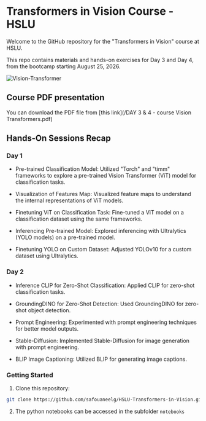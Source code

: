 # Transformers in Vision Course - HSLU

Welcome to the GitHub repository for the "Transformers in Vision" course at HSLU.

This repo contains materials and hands-on exercises for Day 3 and Day 4, from the bootcamp starting August 25, 2026.

![Vision-Transformer](https://github.com/safouaneelg/HSLU-Transformers-in-Vision/blob/main/vit-arch-recap.gif?raw=true)

## Course PDF presentation

You can download the PDF file from [this link](/DAY 3 & 4 - course Vision Transformers.pdf)

## Hands-On Sessions Recap

### Day 1

- Pre-trained Classification Model: Utilized "Torch" and "timm" frameworks to explore a pre-trained Vision Transformer (ViT) model for classification tasks.

- Visualization of Features Map: Visualized feature maps to understand the internal representations of ViT models.

- Finetuning ViT on Classification Task: Fine-tuned a ViT model on a classification dataset using the same frameworks.

- Inferencing Pre-trained Model: Explored inferencing with Ultralytics (YOLO models) on a pre-trained model.

- Finetuning YOLO on Custom Dataset: Adjusted YOLOv10 for a custom dataset using Ultralytics.

### Day 2

- Inference CLIP for Zero-Shot Classification: Applied CLIP for zero-shot classification tasks.

- GroundingDINO for Zero-Shot Detection: Used GroundingDINO for zero-shot object detection.

- Prompt Engineering: Experimented with prompt engineering techniques for better model outputs.

- Stable-Diffusion: Implemented Stable-Diffusion for image generation with prompt engineering.

- BLIP Image Captioning: Utilized BLIP for generating image captions.

### Getting Started

1. Clone this repository:

```bash
git clone https://github.com/safouaneelg/HSLU-Transformers-in-Vision.git
```

2. The python notebooks can be accessed in the subfolder `notebooks`

